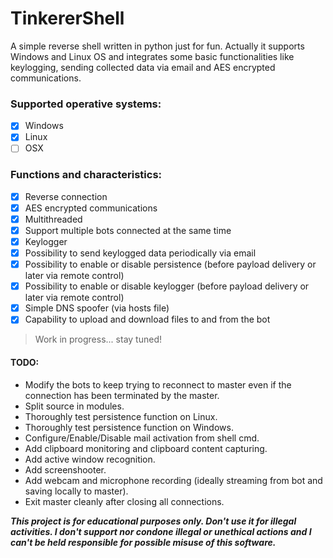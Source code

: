 # TinkererShell
A simple reverse shell written in python just for fun.
Actually it supports Windows and Linux OS and integrates some basic functionalities like keylogging, sending collected data via email and AES encrypted communications.


### Supported operative systems:
 - [x] Windows
 - [x] Linux
 - [ ] OSX

### Functions and characteristics:
 - [x] Reverse connection
 - [x] AES encrypted communications
 - [x] Multithreaded
 - [x] Support multiple bots connected at the same time
 - [x] Keylogger
 - [x] Possibility to send keylogged data periodically via email
 - [x] Possibility to enable or disable persistence (before payload delivery or later via remote control)
 - [x] Possibility to enable or disable keylogger (before payload delivery or later via remote control)
 - [x] Simple DNS spoofer (via hosts file)
 - [x] Capability to upload and download files to and from the bot
 
 > Work in progress... stay tuned!
 
#### TODO:

* Modify the bots to keep trying to reconnect to master even if the connection has been terminated by the master.
* Split source in modules.
* Thoroughly test persistence function on Linux.
* Thoroughly test persistence function on Windows.
* Configure/Enable/Disable mail activation from shell cmd.
* Add clipboard monitoring and clipboard content capturing.
* Add active window recognition.
* Add screenshooter.
* Add webcam and microphone recording (ideally streaming from bot and saving locally to master).
* Exit master cleanly after closing all connections.



**_This project is for educational purposes only. Don't use it for illegal activities. I don't support nor condone illegal or unethical actions and I can't be held responsible for possible misuse of this software._**
